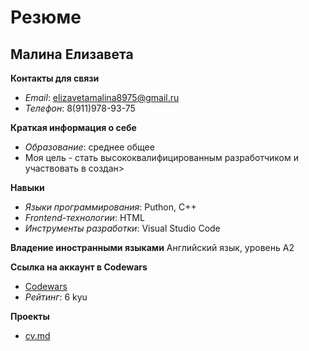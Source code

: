 # Резюме
## Малина Елизавета

**Контакты для связи**
- _Email_: elizavetamalina8975@gmail.ru
- _Телефон_: 8(911)978-93-75

**Краткая информация о себе**
- _Образование_: среднее общее
- Моя цель - стать высококвалифицированным разработчиком и участвовать в создан>

**Навыки**
- _Языки программирования_: Puthon, C++
- _Frontend-технологии_: HTML
- _Инструменты разработки_: Visual Studio Code

**Владение иностранными языками**
Английский язык, уровень А2

**Сcылка на аккаунт в Codewars**
- [Codewars](https://www.codewars.com/users/ElizavetaMalina)
- _Рейтинг_: 6 kyu

**Проекты**
- [cv.md](https://github.com/ElizMalina/amcp-cv/blob/gh-pages/cv.md)


